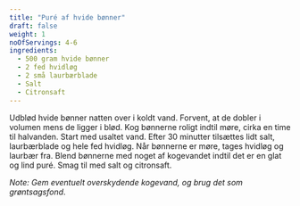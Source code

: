 ```yaml
---
title: "Puré af hvide bønner"
draft: false
weight: 1
noOfServings: 4-6
ingredients:
  - 500 gram hvide bønner
  - 2 fed hvidløg
  - 2 små laurbærblade
  - Salt
  - Citronsaft
---
```


Udblød hvide bønner natten over i koldt vand. Forvent, at de dobler i
volumen mens de ligger i blød. Kog bønnerne roligt indtil møre, cirka en
time til halvanden. Start med usaltet vand. Efter 30 minutter tilsættes
lidt salt, laurbærblade og hele fed hvidløg. Når bønnerne er møre, tages
hvidløg og laurbær fra. Blend bønnerne med noget af kogevandet indtil
det er en glat og lind puré. Smag til med salt og citronsaft.

*Note: Gem eventuelt overskydende kogevand, og brug det som
grøntsagsfond*.

